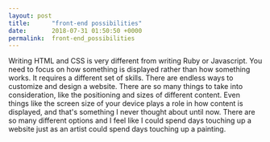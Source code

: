 ```yaml
---
layout: post
title:      "front-end possibilities"
date:       2018-07-31 01:50:50 +0000
permalink:  front-end_possibilities
---
```


Writing HTML and CSS is very different from writing Ruby or Javascript. You need to focus on how something is displayed rather than how something works. It requires a different set of skills. There are endless ways to customize and design a website. There are so many things to take into consideration, like the positioning and sizes of different content. Even things like the screen size of your device plays a role in how content is displayed, and that's something I never thought about until now.  There are so many different options and I feel like I could spend days touching up a website just as an artist could spend days touching up a painting. 
